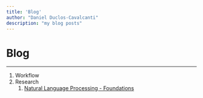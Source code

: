 ```yaml
---
title: 'Blog'
author: "Daniel Duclos-Cavalcanti"
description: "my blog posts"
---
```


# Blog

<hr />

1. Workflow
2. Research
    1. [Natural Language Processing - Foundations](/blog/nlp)
